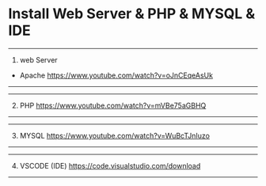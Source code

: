 # Install Web Server & PHP & MYSQL & IDE
------------------------------------------
1. web Server
- Apache https://www.youtube.com/watch?v=oJnCEqeAsUk
-------------------------------------------


-------------------------------------------
2. PHP https://www.youtube.com/watch?v=mVBe75aGBHQ
-------------------------------------------


-------------------------------------------
3. MYSQL https://www.youtube.com/watch?v=WuBcTJnIuzo
-------------------------------------------

-------------------------------------------
4. VSCODE (IDE) https://code.visualstudio.com/download
-------------------------------------------